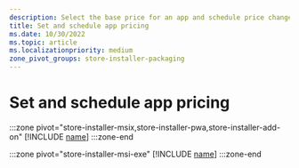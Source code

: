 ```yaml
---
description: Select the base price for an app and schedule price changes. You can also customize these options for specific markets.
title: Set and schedule app pricing
ms.date: 10/30/2022
ms.topic: article
ms.localizationpriority: medium
zone_pivot_groups: store-installer-packaging
---
```


# Set and schedule app pricing

:::zone pivot="store-installer-msix,store-installer-pwa,store-installer-add-on"
[!INCLUDE [name](../../../includes/store/msix/schedule-pricing-changes.md)]
:::zone-end

:::zone pivot="store-installer-msi-exe"
[!INCLUDE [name](../../../includes/store/msi/schedule-pricing-changes.md)]
:::zone-end
